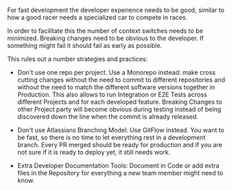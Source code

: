 For fast development the developer experience needs to be good, similar to how a good racer needs a specialized car to compete in races. 

In order to facilitate this the number of context switches needs to be minimized.
Breaking changes need to be obvious to the developer.
If something might fail it should fail as early as possible. 

This rules out a number strategies and practices:
 - Don't use one repo per project. 
   Use a Monorepo instead: make cross cutting changes without the need to commit to different repositories and without the need to match the different software versions together in Production. 
  This also allows to run Integration or E2E Tests across different Projects and for each developed feature.
  Breaking Changes to other Project party will become obvious during testing instead of being discovered down the line when the commit is already released. 

 - Don't use Atlassians Branching Model:
   Use GitFlow instead. You want to be fast, so there is no time to let everything rest in a development branch. Every PR merged should be ready for production and if you are not sure if it is ready to deploy yet, it still needs work.

- Extra Developer Documentation Tools:
  Document in Code or add extra files in the Repository for everything a new team member might need to know.